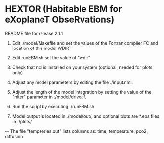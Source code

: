 # HEXTOR (Habitable EBM for eXoplaneT ObseRvations)

README file for release 2.1.1

1) Edit ./model/Makefile and set the values of the Fortran compiler FC and location of this model WDIR

2) Edit runEBM.sh set the value of "wdir"

3) Check that ncl is installed on your system (optional, needed for plots only)

4) Adjust any model parameters by editing the file ./input.nml. 

5) Adjust the length of the model integration by setting the value of the "niter" parameter in ./model/driver.f.

6) Run the script by executing ./runEBM.sh

7) Model output is located in ./model/out/, and optional plots are *.eps files in ./plots/

-- The file "tempseries.out" lists columns as: time, temperature, pco2, diffusion
